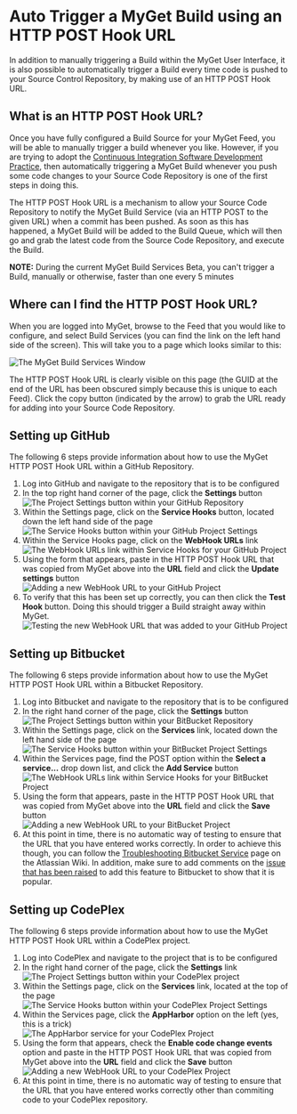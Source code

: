 # Auto Trigger a MyGet Build using an HTTP POST Hook URL

In addition to manually triggering a Build within the MyGet User Interface, it is also possible to automatically trigger a Build every time code is pushed to your Source Control Repository, by making use of an HTTP POST Hook URL.

## What is an HTTP POST Hook URL?

Once you have fully configured a Build Source for your MyGet Feed, you will be able to manually trigger a build whenever you like.  However, if you are trying to adopt the [Continuous Integration Software Development Practice](http://martinfowler.com/articles/continuousIntegration.html "Martin Fowler talks about the Continuous Integration Software Development Practice"), then automatically triggering a MyGet Build whenever you push some code changes to your Source Code Repository is one of the first steps in doing this.

The HTTP POST Hook URL is a mechanism to allow your Source Code Repository to notify the MyGet Build Service (via an HTTP POST to the given URL) when a commit has been pushed.  As soon as this has happened, a MyGet Build will be added to the Build Queue, which will then go and grab the latest code from the Source Code Repository, and execute the Build.  

<p class="alert alert-info">
    <strong>NOTE:</strong> During the current MyGet Build Services Beta, you can't trigger a Build, manually or otherwise, faster than one every 5 minutes
</p>

## Where can I find the HTTP POST Hook URL?

When you are logged into MyGet, browse to the Feed that you would like to configure, and select Build Services (you can find the link on the left hand side of the screen).  This will take you to a page which looks similar to this:

![The MyGet Build Services Window](Images/myget_build_services_window.png)

The HTTP POST Hook URL is clearly visible on this page (the GUID at the end of the URL has been obscured simply because this is unique to each Feed).  Click the copy button (indicated by the arrow) to grab the URL ready for adding into your Source Code Repository.

## Setting up GitHub

The following 6 steps provide information about how to use the MyGet HTTP POST Hook URL within a GitHub Repository.

1. Log into GitHub and navigate to the repository that is to be configured  
2. In the top right hand corner of the page, click the __Settings__ button  
![The Project Settings button within your GitHub Repository](Images/github_hook_settings_button.png)  
3. Within the Settings page, click on the __Service Hooks__ button, located down the left hand side of the page  
![The Service Hooks button within your GitHub Project Settings](Images/github_hook_service_hooks_button.png)  
4. Within the Service Hooks page, click on the __WebHook URLs__ link  
![The WebHook URLs link within Service Hooks for your GitHub Project](Images/github_hook_webhook_url_link.png)  
5. Using the form that appears, paste in the HTTP POST Hook URL that was copied from MyGet above into the __URL__ field and click the __Update settings__ button  
![Adding a new WebHook URL to your GitHub Project](Images/github_hook_add_webhook_url.png)  
6. To verify that this has been set up correctly, you can then click the __Test Hook__ button.  Doing this should trigger a Build straight away within MyGet.   
![Testing the new WebHook URL that was added to your GitHub Project](Images/github_hook_test_webhook.png)

## Setting up Bitbucket

The following 6 steps provide information about how to use the MyGet HTTP POST Hook URL within a Bitbucket Repository.

1. Log into Bitbucket and navigate to the repository that is to be configured  
2. In the right hand corner of the page, click the __Settings__ button  
![The Project Settings button within your BitBucket Repository](Images/bitbucket_hook_settings_button.png)  
3. Within the Settings page, click on the __Services__ link, located down the left hand side of the page  
![The Service Hooks button within your BitBucket Project Settings](Images/bitbucket_hook_service_hooks_button.png)  
4. Within the Services page, find the POST option within the __Select a service...__ drop down list, and click the __Add Service__ button  
![The WebHook URLs link within Service Hooks for your BitBucket Project](Images/bitbucket_hook_webhook_dropdown.png)  
5. Using the form that appears, paste in the HTTP POST Hook URL that was copied from MyGet above into the __URL__ field and click the __Save__ button  
![Adding a new WebHook URL to your BitBucket Project](Images/bitbucket_hook_add_webhook_url.png)  
6. At this point in time, there is no automatic way of testing to ensure that the URL that you have entered works correctly.  In order to achieve this though, you can follow the [Troubleshooting Bitbucket Service](https://confluence.atlassian.com/display/BITBUCKET/Troubleshooting+Bitbucket+Services "Troubleshooting Bitbucket Services") page on the Atlassian Wiki.  In addition, make sure to add comments on the [issue that has been raised](https://bitbucket.org/site/master/issue/4667/add-ability-to-test-services-bb-5436 "Bitbucket Issue for adding ability to test Services") to add this feature to Bitbucket to show that it is popular.

## Setting up CodePlex

The following 6 steps provide information about how to use the MyGet HTTP POST Hook URL within a CodePlex project.

1. Log into CodePlex and navigate to the project that is to be configured  
2. In the right hand corner of the page, click the __Settings__ link  
![The Project Settings button within your CodePlex project](Images/codeplex_hook_settings_button.png)  
3. Within the Settings page, click on the __Services__ link, located at the top of the page  
![The Service Hooks button within your CodePlex Project Settings](Images/codeplex_hook_service_hooks_button.png)  
4. Within the Services page, click the __AppHarbor__ option on the left (yes, this is a trick)  
![The AppHarbor service for your CodePlex Project](Images/codeplex_appharbor_hook.png)  
5. Using the form that appears, check the __Enable code change events__ option and paste in the HTTP POST Hook URL that was copied from MyGet above into the __URL__ field and click the __Save__ button  
![Adding a new WebHook URL to your CodePlex Project](Images/codeplex_hook_add_webhook_url.png)  
6. At this point in time, there is no automatic way of testing to ensure that the URL that you have entered works correctly other than commiting code to your CodePlex repository.
